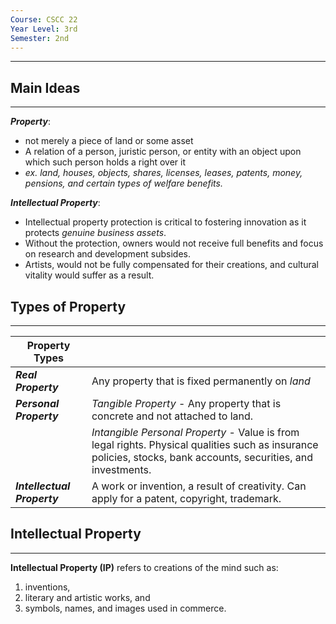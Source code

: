 ```yaml
---
Course: CSCC 22
Year Level: 3rd
Semester: 2nd
---
```

---

## Main Ideas
---
***Property***:
- not merely a piece of land or some asset
- A relation of a person, juristic person, or entity with an object upon which such person holds a right over it
- *ex. land, houses, objects, shares, licenses, leases, patents, money, pensions, and certain types of welfare benefits.*

***Intellectual Property***:
- Intellectual property protection is critical to fostering innovation as it protects *genuine business assets*.
- Without the protection, owners would not receive full benefits and focus on research and development subsides.
- Artists, would not be fully compensated for their creations, and cultural vitality would suffer as a result.

## Types of Property
---

| **Property Types**          |                                                                                                                                                                 |
| --------------------------- | --------------------------------------------------------------------------------------------------------------------------------------------------------------- |
| ***Real Property***         | Any property that is fixed permanently on *land*                                                                                                                |
| ***Personal Property***     | *Tangible Property* - Any property that is concrete and not attached to land.                                                                                   |
|                             | *Intangible Personal Property* - Value is from legal rights. Physical qualities such as insurance policies, stocks, bank accounts, securities, and investments. |
| ***Intellectual Property*** | A work or invention, a result of creativity. Can apply for a patent, copyright, trademark.                                                                      |

## Intellectual Property
---
**Intellectual Property (IP)** refers to creations of the mind such as: 
1. inventions, 
2. literary and artistic works, and 
3. symbols, names, and images used in commerce.

